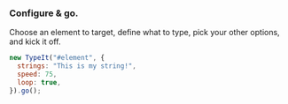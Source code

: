 <h3 class="-mt-3 mb-12 text-center">Configure & go.</h3>

Choose an element to target, define what to type, pick your other options, and kick it off.

```javascript
new TypeIt("#element", {
  strings: "This is my string!",
  speed: 75,
  loop: true,
}).go();
```
